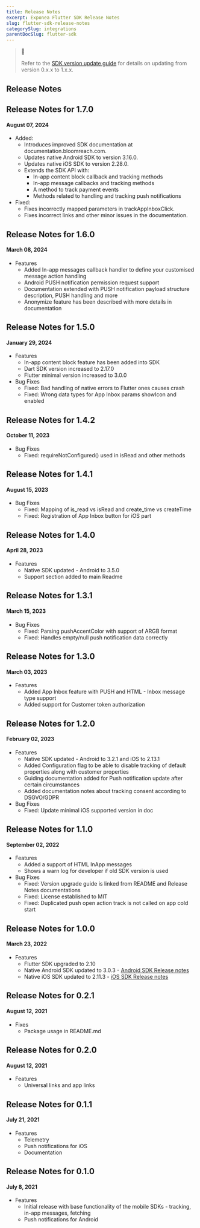```yaml
---
title: Release Notes
excerpt: Exponea Flutter SDK Release Notes
slug: flutter-sdk-release-notes
categorySlug: integrations
parentDocSlug: flutter-sdk
---
```


> 📘
>
> Refer to the [SDK version update guide](https://documentation.bloomreach.com/engagement/docs/flutter-sdk-version-update) for details on updating from version 0.x.x to 1.x.x.

## Release Notes
## Release Notes for 1.7.0
#### August 07, 2024
* Added:
  * Introduces improved SDK documentation at documentation.bloomreach.com.
  * Updates native Android SDK to version 3.16.0.
  * Updates native iOS SDK to version 2.28.0.
  * Extends the SDK API with:
    * In-app content block callback and tracking methods
    * In-app message callbacks and tracking methods
    * A method to track payment events
    * Methods related to handling and tracking push notifications
* Fixed:
  * Fixes incorrectly mapped parameters in trackAppInboxClick.
  * Fixes incorrect links and other minor issues in the documentation.

## Release Notes for 1.6.0
#### March 08, 2024
* Features
  * Added In-app messages callback handler to define your customised message action handling
  * Android PUSH notification permission request support
  * Documentation extended with PUSH notification payload structure description, PUSH handling and more
  * Anonymize feature has been described with more details in documentation


## Release Notes for 1.5.0
#### January 29, 2024
* Features
  * In-app content block feature has been added into SDK
  * Dart SDK version increased to 2.17.0
  * Flutter minimal version increased to 3.0.0
* Bug Fixes
  * Fixed: Bad handling of native errors to Flutter ones causes crash
  * Fixed: Wrong data types for App Inbox params showIcon and enabled


## Release Notes for 1.4.2
#### October 11, 2023
* Bug Fixes
  * Fixed: requireNotConfigured() used in isRead and other methods


## Release Notes for 1.4.1
#### August 15, 2023
* Bug Fixes
  * Fixed: Mapping of is_read vs isRead and create_time vs createTime
  * Fixed: Registration of App Inbox button for iOS part


## Release Notes for 1.4.0
#### April 28, 2023
* Features
  * Native SDK updated - Android to 3.5.0
  * Support section added to main Readme

## Release Notes for 1.3.1
#### March 15, 2023
* Bug Fixes
  * Fixed: Parsing pushAccentColor with support of ARGB format
  * Fixed: Handles empty/null push notification data correctly


## Release Notes for 1.3.0
#### March 03, 2023
* Features
  * Added App Inbox feature with PUSH and HTML - Inbox message type support
  * Added support for Customer token authorization


## Release Notes for 1.2.0
#### February 02, 2023
* Features
  * Native SDK updated - Android to 3.2.1 and iOS to 2.13.1
  * Added Configuration flag to be able to disable tracking of default properties along with customer properties
  * Guiding documentation added for Push notification update after certain circumstances
  * Added documentation notes about tracking consent according to DSGVO/GDPR
* Bug Fixes
  * Fixed: Update minimal iOS supported version in doc


## Release Notes for 1.1.0
#### September 02, 2022
* Features
  * Added a support of HTML InApp messages
  * Shows a warn log for developer if old SDK version is used
* Bug Fixes
  * Fixed: Version upgrade guide is linked from README and Release Notes documentations
  * Fixed: License established to MIT
  * Fixed: Duplicated push open action track is not called on app cold start

## Release Notes for 1.0.0
#### March 23, 2022
* Features
  * Flutter SDK upgraded to 2.10
  * Native Android SDK updated to 3.0.3 - [Android SDK Release notes](https://github.com/exponea/exponea-android-sdk/blob/3.0.3/Documentation/RELEASE_NOTES.md)
  * Native iOS SDK updated to 2.11.3 - [iOS SDK Release notes](https://documentation.bloomreach.com/engagement/docs/ios-sdk-release-notes#release-notes-for-2113)

## Release Notes for 0.2.1
#### August 12, 2021
* Fixes
    * Package usage in README.md

## Release Notes for 0.2.0
#### August 12, 2021
* Features
    * Universal links and app links

## Release Notes for 0.1.1
#### July 21, 2021
* Features
    * Telemetry
    * Push notifications for iOS
    * Documentation

## Release Notes for 0.1.0
#### July 8, 2021
* Features
    * Initial release with base functionality of the mobile SDKs - tracking, in-app messages, fetching
    * Push notifications for Android
